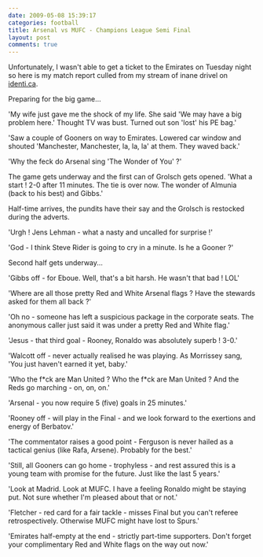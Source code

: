 ```yaml
---
date: 2009-05-08 15:39:17
categories: football
title: Arsenal vs MUFC - Champions League Semi Final
layout: post
comments: true
---
```

Unfortunately, I wasn't able to get a ticket to the Emirates on Tuesday
night so here is my match report culled from my stream of inane drivel
on [identi.ca](http://identi.ca/andyc/).

Preparing for the big game...

'My wife just gave me the shock of my life. She said 'We may have a big
problem here.' Thought TV was bust. Turned out son 'lost' his PE bag.'

'Saw a couple of Gooners on way to Emirates. Lowered car window and
shouted 'Manchester, Manchester, la, la, la' at them. They waved back.'

'Why the feck do Arsenal sing 'The Wonder of You' ?'

The game gets underway and the first can of Grolsch gets opened.
'What a start ! 2-0 after 11 minutes. The tie is over now. The wonder of
Almunia (back to his best) and Gibbs.'

Half-time arrives, the pundits have their say and the Grolsch is
restocked during the adverts.

'Urgh ! Jens Lehman - what a nasty and uncalled for surprise !'

'God - I think Steve Rider is going to cry in a minute. Is he a Gooner
?'

Second half gets underway...

'Gibbs off - for Eboue. Well, that's a bit harsh. He wasn't that bad !
LOL'

'Where are all those pretty Red and White Arsenal flags ? Have the
stewards asked for them all back ?'

'Oh no - someone has left a suspicious package in the corporate seats.
The anonymous caller just said it was under a pretty Red and White
flag.'

'Jesus - that third goal - Rooney, Ronaldo was absolutely superb ! 3-0.'

'Walcott off - never actually realised he was playing. As Morrissey
sang, 'You just haven't earned it yet, baby.'

'Who the f\*ck are Man United ? Who the f\*ck are Man United ? And the
Reds go marching - on, on, on.'

'Arsenal - you now require 5 (five) goals in 25 minutes.'

'Rooney off - will play in the Final - and we look forward to the
exertions and energy of Berbatov.'

'The commentator raises a good point - Ferguson is never hailed as a
tactical genius (like Rafa, Arsene). Probably for the best.'

'Still, all Gooners can go home - trophyless - and rest assured this is
a young team with promise for the future. Just like the last 5 years.'

'Look at Madrid. Look at MUFC. I have a feeling Ronaldo might be staying
put. Not sure whether I'm pleased about that or not.'

'Fletcher - red card for a fair tackle - misses Final but you can't
referee retrospectively. Otherwise MUFC might have lost to Spurs.'

'Emirates half-empty at the end - strictly part-time supporters. Don't
forget your complimentary Red and White flags on the way out now.'
